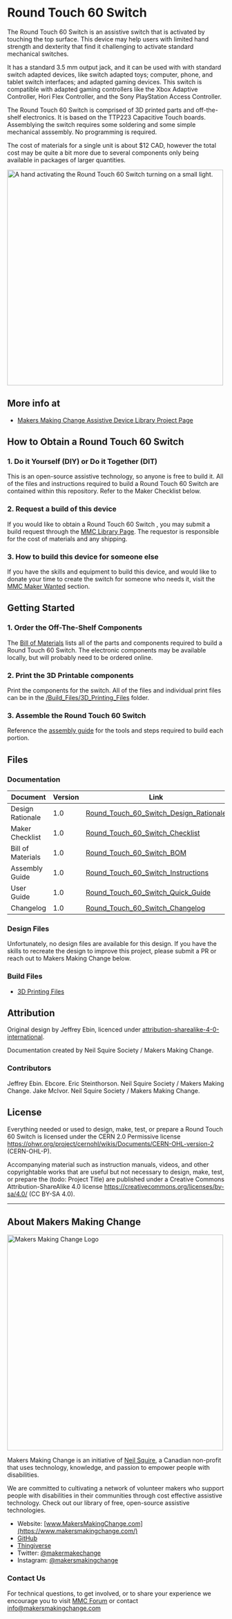 <!--- Open Source Assistive Technology: GitHub Readme Template  --->

<!--- TITLE Should match the name of the GitHub repository. Choose something descriptive rather than whimsical.   --->
 # Round Touch 60 Switch

<!---  SUMMARY A brief summary of the project. What it does, who it is for, how much it costs.  --->
The Round Touch 60 Switch is an assistive switch that is activated by touching the top surface. This device may help users with limited hand strength and dexterity that find it challenging to activate standard mechanical switches. 

It has a standard 3.5 mm output jack, and it can be used with with standard switch adapted devices, like switch adapted toys; computer, phone, and tablet switch interfaces; and adapted gaming devices. This switch is compatible with adapted gaming controllers like the Xbox Adaptive Controller, Hori Flex Controller, and the Sony PlayStation Access Controller. 

The Round Touch 60 Switch is comprised of 3D printed parts and off-the-shelf electronics. It is based on the TTP223 Capacitive Touch boards. Assemblying the switch requires some soldering and some simple mechanical asssembly. No programming is required.

The cost of materials for a single unit is about $12 CAD, however the total cost may be quite a bit more due to several components only being available in packages of larger quantities.


<!---  PHOTO  --->
<img src="Photos/Touch Switch.png" width="500" alt="A hand activating the Round Touch 60 Switch turning on a small light.">

## More info at
 - [Makers Making Change Assistive Device Library Project Page](https://www.makersmakingchange.com/s/product/round-touch-60-assistive-switch/01tJR000005KnL3YAK)
 
 
## How to Obtain a Round Touch 60 Switch
### 1. Do it Yourself (DIY) or Do it Together (DIT)
This is an open-source assistive technology, so anyone is free to build it. All of the files and instructions required to build a Round Touch 60 Switch are contained within this repository. Refer to the Maker Checklist below.

### 2. Request a build of this device
If you would like to obtain a Round Touch 60 Switch , you may submit a build request through the [MMC Library Page](https://makersmakingchange.com/project/round-touch-60-switch/). The requestor is responsible for the cost of materials and any shipping.

### 3. How to build this device for someone else
If you have the skills and equipment to build this device, and would like to donate your time to create the switch for someone who needs it, visit the [MMC Maker Wanted](https://makersmakingchange.com/maker-wanted/) section.


## Getting Started
<!---  Include an overall idea of what major steps are required to build the device.  --->

### 1. Order the Off-The-Shelf Components
The [Bill of Materials](/Documentation/Round_Touch_60_Switch_BOM.xlsx) lists all of the parts and components required to build a Round Touch 60 Switch. The electronic components may be available locally, but will probably need to be ordered online. 

### 2. Print the 3D Printable components
Print the components for the switch. All of the files and individual print files can be in the [/Build_Files/3D_Printing_Files](/Build_Files/3D_Printing_Files/) folder.

### 3. Assemble the Round Touch 60 Switch 
Reference the [assembly guide](/Documentation/Round_Touch_60_Switch_Assembly_Guide.pdf) for the tools and steps required to build each portion.

## Files
<!--- FILES This section includes all the information and files required to build and modify the device, including documentation, design files, and build files. --->

### Documentation
<!--- DOCUMENTATION --->
| Document | Version | Link |
|----------|---------|------|
| Design Rationale     | 1.0 | [Round_Touch_60_Switch_Design_Rationale](/Documentation/Round_Touch_60_Switch_Design_Rationale.pdf) |
| Maker Checklist      | 1.0 | [Round_Touch_60_Switch_Checklist](/Documentation/Round_Touch_60_Switch_Maker_Checklist.pdf) |
| Bill of Materials    | 1.0 | [Round_Touch_60_Switch_BOM](/Documentation/Round_Touch_60_Switch_BOM.xlsx) |
| Assembly Guide       | 1.0 | [Round_Touch_60_Switch_Instructions](/Documentation/Round_Touch_60_Switch_Assembly_Guide.pdf) |
| User Guide           | 1.0 | [Round_Touch_60_Switch_Quick_Guide](/Documentation/Round_Touch_60_Switch_User_Guide.pdf)           |
| Changelog            | 1.0 | [Round_Touch_60_Switch_Changelog](/Documentation/Round_Touch_60_Switch_Changelog.pdf)               |

### Design Files
<!--- DESIGN FILES If possible, include a copy of original design files to facilitate easy editing and customization. --->
Unfortunately, no design files are available for this design. If you have the skills to recreate the design to improve this project, please submit a PR or reach out to Makers Making Change below.
<!--- [CAD Files](/Design_Files/CAD) --->

### Build Files
<!--- BUILD FILES --->
 - [3D Printing Files](/Build_Files/3D_Printing_Files)

## Attribution
<!--- ATTRIBUTION Include any information related to the development of the design. This may include who identified the initial challenge, who contributed to the design --->
Original design by Jeffrey Ebin, licenced under [attribution-sharealike-4-0-international](https://creativecommons.org/licenses/by-sa/4.0/).

Documentation created by Neil Squire Society / Makers Making Change.

### Contributors
Jeffrey Ebin. Ebcore.
Eric Steinthorson. Neil Squire Society / Makers Making Change.
Jake McIvor. Neil Squire Society / Makers Making Change.



## License
<!--- LICENSE Choose an appropriate license. We recommend an open-source hardware compatible license. --->
Everything needed or used to design, make, test, or prepare a Round Touch 60 Switch is licensed under the CERN 2.0 Permissive license <https://ohwr.org/project/cernohl/wikis/Documents/CERN-OHL-version-2> (CERN-OHL-P).

Accompanying material such as instruction manuals, videos, and other copyrightable works that are useful but not necessary to design, make, test, or prepare the (todo: Project Title) are published under a Creative Commons Attribution-ShareAlike 4.0 license <https://creativecommons.org/licenses/by-sa/4.0/> (CC BY-SA 4.0).


----

<!-- ABOUT MMC START -->
## About Makers Making Change
<img src="https://www.makersmakingchange.com/wp-content/uploads/logo/mmc_logo.svg" width="500" alt="Makers Making Change Logo">

Makers Making Change is an initiative of [Neil Squire](https://www.neilsquire.ca/), a Canadian non-profit that uses technology, knowledge, and passion to empower people with disabilities.

We are committed to cultivating a network of volunteer makers who support people with disabilities in their communities through cost effective assistive technology. Check out our library of free, open-source assistive technologies.

 - Website: [www.MakersMakingChange.com](https://www.makersmakingchange.com/)
 - [GitHub](https://github.com/makersmakingchange)
 - [Thingiverse](https://www.thingiverse.com/makersmakingchange/about)
 - Twitter: [@makermakechange](https://twitter.com/makermakechange)
 - Instagram: [@makersmakingchange](https://www.instagram.com/makersmakingchange)

### Contact Us
For technical questions, to get involved, or to share your experience we encourage you to visit [MMC Forum](https://forum.makersmakingchange.com) or contact info@makersmakingchange.com

<!-- ABOUT MMC END -->
